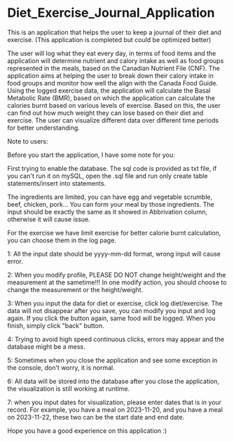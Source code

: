 # Diet_Exercise_Journal_Application
This is an application that helps the user to keep a journal of their diet and exercise. (This application is completed but could be optimized better)

The user will log what they eat every day, in terms of food items and the application will determine nutrient and calory intake as well as food groups represented in the meals, based on the Canadian Nutrient File (CNF). The application aims at helping the user to break down their calory intake in food groups and monitor how well the align with the Canada Food Guide. Using the logged exercise data, the application will calculate the Basal Metabolic Rate (BMR), based on which the application can calculate the calories burnt based on various levels of exercise. Based on this, the user can find out how much weight they can lose based on their diet and exercise. The user can visualize different data over different time periods for better understanding.

Note to users:

Before you start the application, I have some note for you:

First trying to enable the database. The sql code is provided as txt file, if you can't run it on mySQL, open the .sql file and run only create table statements/insert into statements.

The ingredients are limited, you can have egg and vegetable scrumble, beef, chicken, pork... You can form your meal by those ingredients. The input should be exactly the same as it showed in Abbrivation column, otherwise it will cause issue.

For the exercise we have limit exercise for better calorie burnt calculation, you can choose them in the log page.

1: All the input date should be yyyy-mm-dd format, wrong input will cause error.

2: When you modify profile, PLEASE DO NOT change height/weight and the measurement at the sametime!!! In one modify action, you should choose to change the measurement or the height/weight.

3: When you input the data for diet or exercise, click log diet/exercise. The data will not disappear after you save, you can modify you input and log again. If you click the button again, same food will be logged. When you finish, simply click "back" button.

4: Trying to avoid high speed continuous clicks, errors may appear and the database might be a mess.

5: Sometimes when you close the application and see some exception in the console, don't worry, it is normal.

6: All data will be stored into the database after you close the application, the visualization is still working at runtime.

7: when you input dates for visualization, please enter dates that is in your record. For example, you have a meal on 2023-11-20, and you have a meal on 2023-11-22, these two can be the start date and end date.

Hope you have a good experience on this application :)
